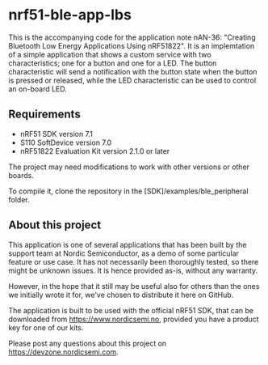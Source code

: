 nrf51-ble-app-lbs
==================

This is the accompanying code for the application note nAN-36: "Creating Bluetooth Low Energy Applications Using nRF51822". It is an implemtation of a simple application that shows a custom service with two characteristics; one for a button and one for a LED. The button characteristic will send a notification with the button state when the button is pressed or released, while the LED characteristic can be used to control an on-board LED.

Requirements
------------
- nRF51 SDK version 7.1
- S110 SoftDevice version 7.0
- nRF51822 Evaluation Kit version 2.1.0 or later

The project may need modifications to work with other versions or other boards. 

To compile it, clone the repository in the [SDK]/examples/ble_peripheral folder.

About this project
------------------
This application is one of several applications that has been built by the support team at Nordic Semiconductor, as a demo of some particular feature or use case. It has not necessarily been thoroughly tested, so there might be unknown issues. It is hence provided as-is, without any warranty. 

However, in the hope that it still may be useful also for others than the ones we initially wrote it for, we've chosen to distribute it here on GitHub. 

The application is built to be used with the official nRF51 SDK, that can be downloaded from https://www.nordicsemi.no, provided you have a product key for one of our kits.

Please post any questions about this project on https://devzone.nordicsemi.com.
